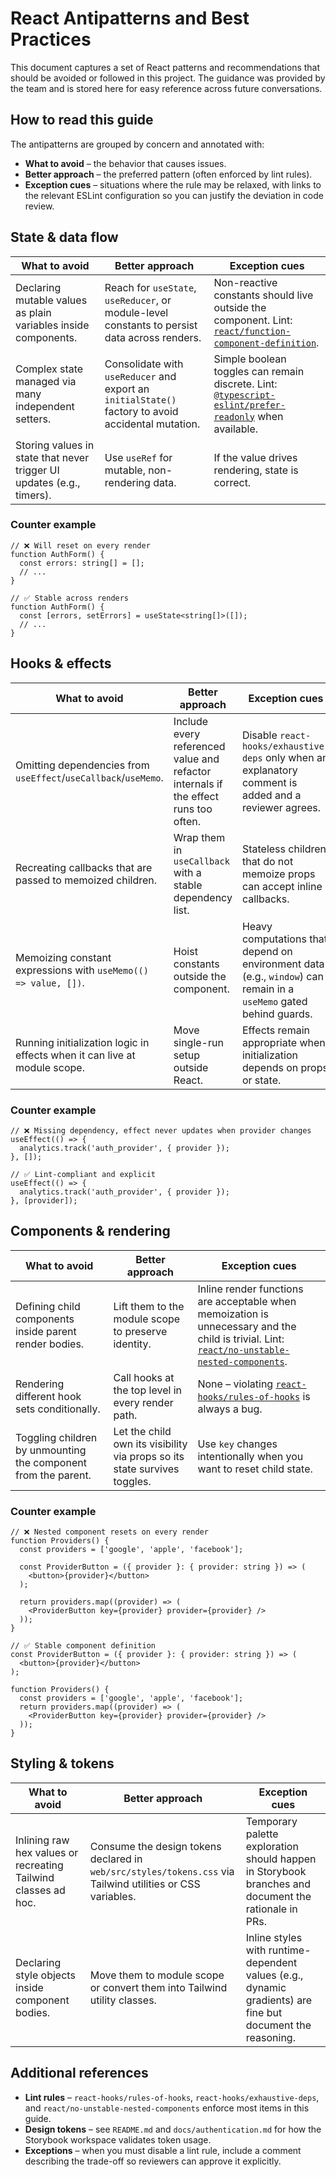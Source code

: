 # React Antipatterns and Best Practices

This document captures a set of React patterns and recommendations that should be avoided or followed in this project. The guidance was provided by the team and is stored here for easy reference across future conversations.

## How to read this guide

The antipatterns are grouped by concern and annotated with:

- **What to avoid** – the behavior that causes issues.
- **Better approach** – the preferred pattern (often enforced by lint rules).
- **Exception cues** – situations where the rule may be relaxed, with links to the relevant ESLint configuration so you can justify the deviation in code review.

## State & data flow

| What to avoid | Better approach | Exception cues |
| --- | --- | --- |
| Declaring mutable values as plain variables inside components. | Reach for `useState`, `useReducer`, or module-level constants to persist data across renders. | Non-reactive constants should live outside the component. Lint: [`react/function-component-definition`](https://github.com/jsx-eslint/eslint-plugin-react/blob/master/docs/rules/function-component-definition.md). |
| Complex state managed via many independent setters. | Consolidate with `useReducer` and export an `initialState()` factory to avoid accidental mutation. | Simple boolean toggles can remain discrete. Lint: [`@typescript-eslint/prefer-readonly`](https://typescript-eslint.io/rules/prefer-readonly/) when available. |
| Storing values in state that never trigger UI updates (e.g., timers). | Use `useRef` for mutable, non-rendering data. | If the value drives rendering, state is correct. |

### Counter example

```tsx
// ❌ Will reset on every render
function AuthForm() {
  const errors: string[] = [];
  // ...
}

// ✅ Stable across renders
function AuthForm() {
  const [errors, setErrors] = useState<string[]>([]);
  // ...
}
```

## Hooks & effects

| What to avoid | Better approach | Exception cues |
| --- | --- | --- |
| Omitting dependencies from `useEffect`/`useCallback`/`useMemo`. | Include every referenced value and refactor internals if the effect runs too often. | Disable `react-hooks/exhaustive-deps` only when an explanatory comment is added and a reviewer agrees. |
| Recreating callbacks that are passed to memoized children. | Wrap them in `useCallback` with a stable dependency list. | Stateless children that do not memoize props can accept inline callbacks. |
| Memoizing constant expressions with `useMemo(() => value, [])`. | Hoist constants outside the component. | Heavy computations that depend on environment data (e.g., `window`) can remain in a `useMemo` gated behind guards. |
| Running initialization logic in effects when it can live at module scope. | Move single-run setup outside React. | Effects remain appropriate when initialization depends on props or state. |

### Counter example

```tsx
// ❌ Missing dependency, effect never updates when provider changes
useEffect(() => {
  analytics.track('auth_provider', { provider });
}, []);

// ✅ Lint-compliant and explicit
useEffect(() => {
  analytics.track('auth_provider', { provider });
}, [provider]);
```

## Components & rendering

| What to avoid | Better approach | Exception cues |
| --- | --- | --- |
| Defining child components inside parent render bodies. | Lift them to the module scope to preserve identity. | Inline render functions are acceptable when memoization is unnecessary and the child is trivial. Lint: [`react/no-unstable-nested-components`](https://github.com/jsx-eslint/eslint-plugin-react/blob/master/docs/rules/no-unstable-nested-components.md). |
| Rendering different hook sets conditionally. | Call hooks at the top level in every render path. | None – violating [`react-hooks/rules-of-hooks`](https://react.dev/learn/rules-of-hooks) is always a bug. |
| Toggling children by unmounting the component from the parent. | Let the child own its visibility via props so its state survives toggles. | Use `key` changes intentionally when you want to reset child state. |

### Counter example

```tsx
// ❌ Nested component resets on every render
function Providers() {
  const providers = ['google', 'apple', 'facebook'];

  const ProviderButton = ({ provider }: { provider: string }) => (
    <button>{provider}</button>
  );

  return providers.map((provider) => (
    <ProviderButton key={provider} provider={provider} />
  ));
}

// ✅ Stable component definition
const ProviderButton = ({ provider }: { provider: string }) => (
  <button>{provider}</button>
);

function Providers() {
  const providers = ['google', 'apple', 'facebook'];
  return providers.map((provider) => (
    <ProviderButton key={provider} provider={provider} />
  ));
}
```

## Styling & tokens

| What to avoid | Better approach | Exception cues |
| --- | --- | --- |
| Inlining raw hex values or recreating Tailwind classes ad hoc. | Consume the design tokens declared in `web/src/styles/tokens.css` via Tailwind utilities or CSS variables. | Temporary palette exploration should happen in Storybook branches and document the rationale in PRs. |
| Declaring style objects inside component bodies. | Move them to module scope or convert them into Tailwind utility classes. | Inline styles with runtime-dependent values (e.g., dynamic gradients) are fine but document the reasoning. |

## Additional references

- **Lint rules** – `react-hooks/rules-of-hooks`, `react-hooks/exhaustive-deps`, and `react/no-unstable-nested-components` enforce most items in this guide.
- **Design tokens** – see `README.md` and `docs/authentication.md` for how the Storybook workspace validates token usage.
- **Exceptions** – when you must disable a lint rule, include a comment describing the trade-off so reviewers can approve it explicitly.

